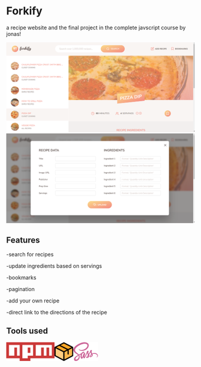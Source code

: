 # Forkify

a recipe website and the final project in the complete javscript course by jonas!

![](/src/img/home.png) 
![](/src/img/reci.png)

## Features
-search for recipes

-update ingredients based on servings

-bookmarks

-pagination

-add your own recipe

-direct link to the directions of the recipe

## Tools used
<img src="/src/img/npm.png" height='50'><img src="/src/img/parcel.png" height='50'><img src="/src/img/sass.png" height='50'>
